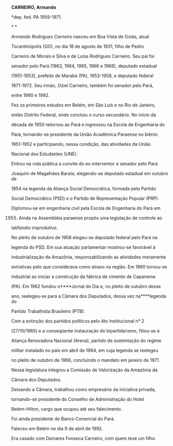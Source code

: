 **CARNEIRO, Armando**



\*dep. fed. PA 1959-1971.



* *



*Armando Rodrigues Carneiro* nasceu em Boa Vista de Goiás, atual

Tocantinópolis (GO), no dia 18 de agosto de 1931, filho de Pedro

Carneiro de Morais e Silva e de Luísa Rodrigues Carneiro. Seu pai foi

senador pelo Pará (1963, 1964, 1965, 1966 e 1968), deputado estadual

(1951-1953), prefeito de Marabá (PA), 1953-1958, e deputado federal

1971-1972. Seu irmão, Oziel Carneiro, também foi senador pelo Pará,

entre 1990 e 1992.



Fez os primeiros estudos em Belém, em São Luís e no Rio de Janeiro,

então Distrito Federal, onde concluiu o curso secundário. No início da

década de 1950 retornou ao Pará e ingressou na Escola de Engenharia do

Pará, tornando-se presidente da União Acadêmica Paraense no biênio

1951-1952 e participando, nessa condição, das atividades da União

Nacional dos Estudantes (UNE).



Entrou na vida pública a convite do ex-interventor e senador pelo Pará

Joaquim de Magalhães Barata, elegendo-se deputado estadual em outubro de

1954 na legenda da Aliança Social Democrática, formada pelo Partido

Social Democrático (PSD) e o Partido de Representação Popular (PRP).

Diplomou-se em engenharia civil pela Escola de Engenharia do Pará em

1955. Ainda na Assembléia paraense propôs uma legislação de controle ao

latifúndio improdutivo.



No pleito de outubro de 1958 elegeu-se deputado federal pelo Pará na

legenda do PSD. Em sua atuação parlamentar mostrou-se favorável à

industrialização da Amazônia, responsabilizando as atividades meramente

extrativas pelo que considerava como atraso na região. Em 1960 tornou-se

industrial ao iniciar a construção da fábrica de cimento de Capanema

(PA). Em 1962 fundou o****Jornal do Dia e, no pleito de outubro desse

ano, reelegeu-se para a Câmara dos Deputados, dessa vez na****legenda do

Partido Trabalhista Brasileiro (PTB).



Com a extinção dos partidos políticos pelo Ato Institucional nº 2

(27/10/1965) e a conseqüente instauração do bipartidarismo, filiou-se à

Aliança Renovadora Nacional (Arena), partido de sustentação do regime

militar instalado no país em abril de 1964, em cuja legenda se reelegeu

no pleito de outubro de 1966, concluindo o mandato em janeiro de 1971.

Nessa legislatura integrou a Comissão de Valorização da Amazônia da

Câmara dos Deputados.



Deixando a Câmara, trabalhou como empresário da iniciativa privada,

tornando-se presidente do Conselho de Administração do Hotel

Belém-Hilton, cargo que ocupou até seu falecimento.



Foi ainda presidente do Banco Comercial do Pará.



Faleceu em Belém no dia 9 de abril de 1992.



Era casado com Damares Fonseca Carneiro, com quem teve um filho.



 



